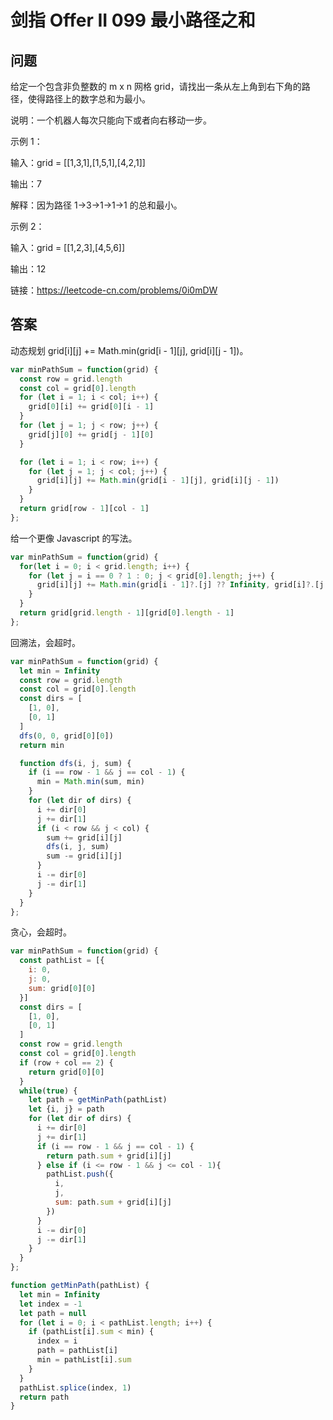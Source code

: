 # 剑指 Offer II 099 最小路径之和

## 问题

给定一个包含非负整数的 m x n 网格 grid，请找出一条从左上角到右下角的路径，使得路径上的数字总和为最小。

说明：一个机器人每次只能向下或者向右移动一步。

示例 1：

输入：grid = [[1,3,1],[1,5,1],[4,2,1]]

输出：7

解释：因为路径 1→3→1→1→1 的总和最小。

示例 2：

输入：grid = [[1,2,3],[4,5,6]]

输出：12

链接：https://leetcode-cn.com/problems/0i0mDW

## 答案

动态规划 grid[i][j] += Math.min(grid[i - 1][j], grid[i][j - 1])。

```JavaScript
var minPathSum = function(grid) {
  const row = grid.length
  const col = grid[0].length
  for (let i = 1; i < col; i++) {
    grid[0][i] += grid[0][i - 1]
  }
  for (let j = 1; j < row; j++) {
    grid[j][0] += grid[j - 1][0]
  }

  for (let i = 1; i < row; i++) {
    for (let j = 1; j < col; j++) {
      grid[i][j] += Math.min(grid[i - 1][j], grid[i][j - 1])
    }
  }
  return grid[row - 1][col - 1]
};
```

给一个更像 Javascript 的写法。

```JavaScript
var minPathSum = function(grid) {
  for(let i = 0; i < grid.length; i++) {
    for (let j = i == 0 ? 1 : 0; j < grid[0].length; j++) {
      grid[i][j] += Math.min(grid[i - 1]?.[j] ?? Infinity, grid[i]?.[j - 1] ?? Infinity)
    }
  }
  return grid[grid.length - 1][grid[0].length - 1]
};
```

回溯法，会超时。

```JavaScript
var minPathSum = function(grid) {
  let min = Infinity
  const row = grid.length
  const col = grid[0].length
  const dirs = [
    [1, 0],
    [0, 1]
  ]
  dfs(0, 0, grid[0][0])
  return min

  function dfs(i, j, sum) {
    if (i == row - 1 && j == col - 1) {
      min = Math.min(sum, min)
    }
    for (let dir of dirs) {
      i += dir[0]
      j += dir[1]
      if (i < row && j < col) {
        sum += grid[i][j]
        dfs(i, j, sum)
        sum -= grid[i][j]
      }
      i -= dir[0]
      j -= dir[1]
    }
  }
};
```

贪心，会超时。

```JavaScript
var minPathSum = function(grid) {
  const pathList = [{
    i: 0,
    j: 0,
    sum: grid[0][0]
  }]
  const dirs = [
    [1, 0],
    [0, 1]
  ]
  const row = grid.length
  const col = grid[0].length
  if (row + col == 2) {
    return grid[0][0]
  }
  while(true) {
    let path = getMinPath(pathList)
    let {i, j} = path
    for (let dir of dirs) {
      i += dir[0]
      j += dir[1]
      if (i == row - 1 && j == col - 1) {
        return path.sum + grid[i][j]
      } else if (i <= row - 1 && j <= col - 1){
        pathList.push({
          i,
          j,
          sum: path.sum + grid[i][j]
        })
      }
      i -= dir[0]
      j -= dir[1]
    }
  }
};

function getMinPath(pathList) {
  let min = Infinity
  let index = -1
  let path = null
  for (let i = 0; i < pathList.length; i++) {
    if (pathList[i].sum < min) {
      index = i
      path = pathList[i]
      min = pathList[i].sum
    }
  }
  pathList.splice(index, 1)
  return path
}
```



